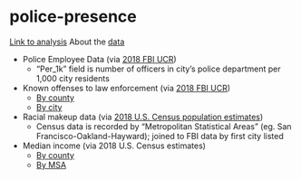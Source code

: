# police-presence
<a href="https://vastava.github.io/police-presence/">Link to analysis</a>
About the <a href=https://github.com/vastava/police-presence/tree/master/data%20output>data</a>
- Police Employee Data (via <a href="https://ucr.fbi.gov/crime-in-the-u.s/2018/crime-in-the-u.s.-2018/topic-pages/police-employee-browse-by/city-agency">2018 FBI UCR</a>)
  - “Per_1k” field is number of officers in city’s police department per 1,000 city residents 
- Known offenses to law enforcement (via <a href="https://ucr.fbi.gov/crime-in-the-u.s/2018/crime-in-the-u.s.-2018/topic-pages/offenses-known-to-law-enforcement">2018 FBI UCR</a>)
  - <a href="https://ucr.fbi.gov/crime-in-the-u.s/2018/crime-in-the-u.s.-2018/tables/table-10/table-10.xls/view">By county</a>
  - <a href="https://ucr.fbi.gov/crime-in-the-u.s/2018/crime-in-the-u.s.-2018/topic-pages/offenses-known-browse-by/cities-and-counties-grouped-by-size-population-group">By city</a>
- Racial makeup data (via <a href = "https://www.census.gov/newsroom/press-kits/2019/detailed-estimates.html">2018 U.S. Census population estimates</a>) 
  - Census data is recorded by “Metropolitan Statistical Areas” (eg. San Francisco-Oakland-Hayward); joined to FBI data by first city listed
- Median income (via 2018 U.S. Census estimates)
  - <a href="https://data.census.gov/cedsci/table?t=Income%20%28Households,%20Families,%20Individuals%29&g=0100000US.050000&layer=VT_2018_050_00_PY_D1&cid=B19001B_001E&tid=ACSST5Y2018.S1903&hidePreview=false&vintage=2018">By county</a>
  - <a href="https://data.census.gov/cedsci/table?t=Income%20%28Households,%20Families,%20Individuals%29&g=0100000US.050000,.310000&layer=VT_2018_050_00_PY_D1&cid=B19001B_001E&tid=ACSST5Y2018.S1903&hidePreview=false&vintage=2018">By MSA</a>

